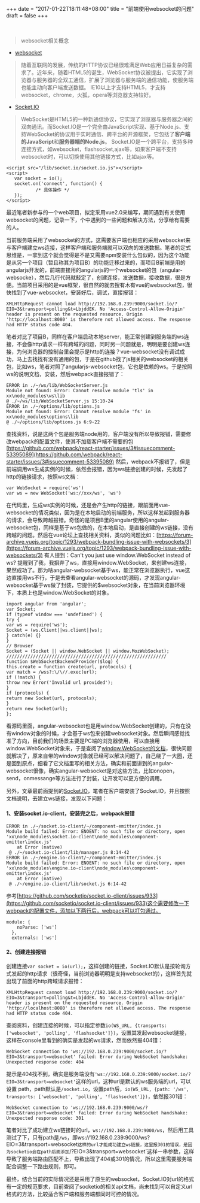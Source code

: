 +++
date = "2017-01-22T18:11:48+08:00"
title = "前端使用websocket的问题"
draft = false
+++

　　

> websocket相关概念

* [websocket](https://developer.mozilla.org/en-US/docs/Web/API/WebSocket)

> 随着互联网的发展，传统的HTTP协议已经很难满足Web应用日益复杂的需求了。近年来，随着HTML5的诞生，WebSocket协议被提出，它实现了浏览器与服务器的全双工通信，扩展了浏览器与服务端的通信功能，使服务端也能主动向客户端发送数据。
IE10以上才支持HTML5，才支持websocket，chrome，火狐，opera等浏览器支持较好。

* [Socket.IO](http://socket.io/)

> WebSocket是HTML5的一种新通信协议，它实现了浏览器与服务器之间的双向通讯。而Socket.IO是一个完全由JavaScript实现、基于Node.js、支持WebSocket的协议用于实时通信、跨平台的开源框架，它包括了**客户端的JavaScript**和**服务器端的Node.js**。
Socket.IO是一个跨平台，支持多种连接方式，如websocket，flashsocket,ajax等，如果客户端不支持websocket时，可以切换使用其他链接方式，比如ajax等。

```
<script src="/lib/socket.io/socket.io.js"></script>
<script>
   var socket = io();
   socket.on('connect', function() {
           /* 具体操作 */
   });
</script>
```

最近笔者新参与的一个web项目，拟定采用vue2.0来编写，期间遇到有关使用websocket的问题，记录一下，个中遇到的一些问题和解决方法，分享给有需要的人。

当前服务端采用了websocket的方式，这需要客户端也相应的采用websocket来与客户端建立ws连接，这样客户端和服务端就可以双向的发送数据。笔者的定式思维是，一拿到这个就会觉得是不是又需要npm安装什么包似的，因为这个功能是从另一个项目（暂且称其为项目B）的功能迁移过来的，而项目B前端是用的angularjs开发的，前端直接用的angularjs的一个websocket的包（angular-websocke），然后几行代码就敲定了，创建连接，发送数据，接收数据，很是方便。当前项目采用的是vue框架，很自然的就去搜有木有vue的websocket包，很快找到了vue-websocket，安装好后，调试，直接报错：
　　
```
XMLHttpRequest cannot load http://192.168.0.239:9000/socket.io/?EIO=3&transport=polling&t=LbjddEK. No 'Access-Control-Allow-Origin' header is present on the requested resource. Origin 'http://localhost:8080' is therefore not allowed access. The response had HTTP status code 404.
```

笔者对比了项目B，同样在客户端启动本地server，能正常创建到服务端的ws连接，不会像http请求一样有跨域的问题，同时另一问题就是，明明是要创建ws连接，为何浏览器的控制台里会提示是http的连接？vue-websocket没有调试成功，马上去找找有没有通用的包，于是在github找了js相关的websocket的相关包，比如ws，笔者对照了angularjs-websocket包，它也是依赖的ws。于是按照ws的说明文档，安装，然后webpack直接报错了：

```
ERROR in ./~/ws/lib/WebSocketServer.js
Module not found: Error: Cannot resolve module 'tls' in xx\node_modules\ws\lib
@ ./~/ws/lib/WebSocketServer.js 15:10-24
ERROR in ./~/options/lib/options.js
Module not found: Error: Cannot resolve module 'fs' in xx\node_modules\options\lib
@ ./~/options/lib/options.js 6:9-22
```

查找资料，说是这两个包是服务端node用的，客户端没有所以导致报错，需要修改webpack的配置文件，使其不加载客户端不需要的包
[https://github.com/webpack/react-starter/issues/3#issuecomment-53395089](https://github.com/webpack/react-starter/issues/3#issuecomment-53395089)
然后，webpack不报错了，但是前端调用ws生成实例的时候，依然会报错，因为ws链接创建的时候，先发起了http的链接请求，按照ws文档：
```
var WebSocket = require('ws')
var ws = new WebSocket('ws://xxx/ws', 'ws')
```
在代码里，生成ws实例的时候，还是会产生http的链接，跟前面用vue-websocket的情况类似，因为是在本地启动的前端服务，所以这样发起到服务器的请求，会导致跨越报错。奇怪的是项目B里的angular使用的angular-websocket包，同样是基于ws包做的，在本地启动，是直接创建的ws链接，没有跨越的问题。然后在vue论坛上查找相关资料，类似的问题比如：[https://forum-archive.vuejs.org/topic/1293/webpack-bundling-issue-with-websockets/3](https://forum-archive.vuejs.org/topic/1293/webpack-bundling-issue-with-websockets/3)
有人提到：Can't you just use window.WebSocket instead of ws?
提醒到了我，我摒弃了ws，直接用window.WebSocket，来创建ws连接，果然成功了。那为啥angular-websocket基于ws，能正常在浏览器执行，vue这边直接用ws不行，于是去查看angular-websocket的源码，才发现angular-websocket基于ws做了封装，它提供的$websocket对象，在当前浏览器环境下，本质上也是window.WebSocket的对象。
```
import angular from 'angular';
var Socket;
if (typeof window === 'undefined') {
try {
var ws = require('ws');
Socket = (ws.Client||ws.client||ws);
} catch(e) {}
}
// Browser
Socket = (Socket || window.WebSocket || window.MozWebSocket);
////////////////////////////////////////////////////////////
function $WebSocketBackendProvider($log) {
this.create = function create(url, protocols) {
var match = /wss?:\/\//.exec(url);
if (!match) {
throw new Error('Invalid url provided');
}
if (protocols) {
return new Socket(url, protocols);
}
return new Socket(url);
};
```
看源码里面，angular-websocket也是用window.WebSocket创建的，只有在没有window对象的时候，才会基于ws包来创建websocket对象。然后瞬间感觉找准了方向，目前我们的场景主要是PC端的浏览器使用，可以直接用window.WebSocket对象来，于是查阅了[window.WebSocket的文档](https://developer.mozilla.org/en-US/docs/Web/API/WebSocket)，很快问题就解决了，原来自带的window对象就已经可以解决问题了，自己绕了一大圈，还是回到原点，细看了它文档里写的相关方法，确实和前面讲到的angular-websocket很像，确实angular-websocket是对这些方法，比如onopen，send，onmessange等方法进行了封装，让开发可以更方便的调用。

另外，文章最前面提到的[Socket.IO](http://socket.io/)，笔者在客户端安装了Socket.IO，并且按照文档说明，去建立ws链接，发现以下问题：

#### 1、安装socket.io-client，安装完之后，webpack报错
```
ERROR in ./~/socket.io-client/~/component-emitter/index.js
Module build failed: Error: ENOENT: no such file or directory, open 'xx\node_modules\socket.io-client\node_modules\component-emitter\index.js'
    at Error (native)
 @ ./~/socket.io-client/lib/manager.js 8:14-42
ERROR in ./~/engine.io-client/~/component-emitter/index.js
Module build failed: Error: ENOENT: no such file or directory, open 'xx\node_modules\engine.io-client\node_modules\component-emitter\index.js'
    at Error (native)
 @ ./~/engine.io-client/lib/socket.js 6:14-42
 ```

参考[https://github.com/socketio/socket.io-client/issues/933](https://github.com/socketio/socket.io-client/issues/933)这个需要修改一下webpack的配置文件，添加以下两行后，webpack可以打包通过。
```
module: {
    noParse: ['ws']
  },
  externals: ['ws']
```

#### 2、创建连接报错
创建连接`var socket = io(url);`，这样创建的链接，Socket.IO默认是按轮询方式发起的http请求（很奇怪，当前浏览器明明是支持websocket的），这样首先就出现了前面的http跨域请求报错：
```
XMLHttpRequest cannot load http://192.168.0.239:9000/socket.io/?EIO=3&transport=polling&t=LbjddEK. No 'Access-Control-Allow-Origin' header is present on the requested resource. Origin 'http://localhost:8080' is therefore not allowed access. The response had HTTP status code 404.
```

查阅资料，创建连接的时候，可以指定参数`io(WS_URL, {transports: ['websocket', 'polling', 'flashsocket']})`，设置其发起websocket链接，这样在console里看到的确实是发起的ws请求，然而依然报404错：
```
WebSocket connection to 'ws://192.168.0.239:9000/socket.io/?EIO=3&transport=websocket' failed: Error during WebSocket handshake: Unexpected response code: 404
```

提示是404找不到，确实是服务端没有`'ws://192.168.0.239:9000/socket.io/?EIO=3&transport=websocket'`这样的url，这种url是默认的ws服务端的url，可以设置 path，path默认是`/socket.io`，设置path后，`io(WS_URL, {path: '/ws', transports: ['websocket', 'polling', 'flashsocket']})`，依然报301错：
```
WebSocket connection to 'ws://192.168.0.239:9000/ws/?EIO=3&transport=websocket' failed: Error during WebSocket handshake: Unexpected response code: 301
```

笔者对比了成功建立ws链接时的url，`ws://192.168.0.239:9000/ws`，然后用工具测试了下，只有path是`/ws`，即ws://192.168.0.239:9000/ws?EIO=3&transport=websocket`这样的url才能成功建立ws链接，这里报301的错误，是因为socketio会在path后面添加`/?EIO=3&transport=websocket`这样一串参数，这样导致了服务端路由匹配不上，导致出现了404或301的情况，所以这里需要服务端配合调整一下路由规则，即可。

最终，结合当前的实际情况还是采用了原生的websocket，Socket.IO对url的格式有一定的规范要求，目前查阅了socketio的相关api文档，尚未找到可以自定义url格式的方法，比较适合客户端和服务端都同时可控的情况。


